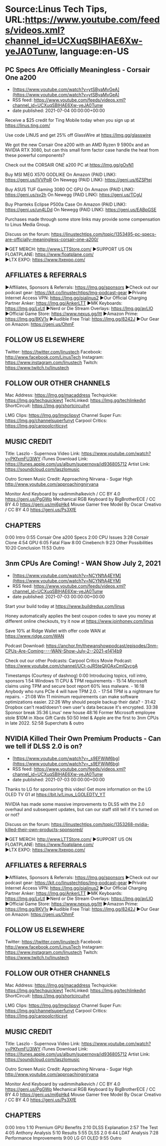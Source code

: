# Source:Linus Tech Tips, URL:https://www.youtube.com/feeds/videos.xml?channel_id=UCXuqSBlHAE6Xw-yeJA0Tunw, language:en-US

## PC Specs Are Officially Meaningless - Corsair One a200
 - [https://www.youtube.com/watch?v=ytSByaMvGeA](https://www.youtube.com/watch?v=ytSByaMvGeA)
 - RSS feed: https://www.youtube.com/feeds/videos.xml?channel_id=UCXuqSBlHAE6Xw-yeJA0Tunw
 - date published: 2021-07-04 00:00:00+00:00

Receive a $25 credit for Ting Mobile today when you sign up at https://linus.ting.com/

Use code LINUS and get 25% off GlassWire at https://lmg.gg/glasswire

We got the new Corsair One a200 with an AMD Ryzen 9 5900x and an NVIDIA RTX 3080, but can this small form factor case handle the heat from these powerful components?

Check out the CORSAIR ONE a200 PC at https://lmg.gg/gOvN1

Buy MSI MEG X570 GODLIKE
On Amazon (PAID LINK): https://geni.us/IVVPpR
On Newegg (PAID LINK): https://geni.us/6ZSPtej

Buy ASUS TUF Gaming 3080 OC GPU
On Amazon (PAID LINK): https://geni.us/sv2h
On Newegg (PAID LINK): https://geni.us/TCgU

Buy Phanteks Eclipse P500a Case
On Amazon (PAID LINK): https://geni.us/un4LDd
On Newegg (PAID LINK): https://geni.us/EABpGSE

Purchases made through some store links may provide some compensation to Linus Media Group.

Discuss on the forum: https://linustechtips.com/topic/1353495-pc-specs-are-officially-meaningless-corsair-one-a200/


►GET MERCH: http://www.LTTStore.com/
►SUPPORT US ON FLOATPLANE: https://www.floatplane.com/  
►LTX EXPO: https://www.ltxexpo.com/   

AFFILIATES & REFERRALS
---------------------------------------------------
►Affiliates, Sponsors & Referrals: https://lmg.gg/sponsors
►Check out our podcast gear: https://kit.co/linustechtips/lmg-podcast-gear
►Private Internet Access VPN: https://lmg.gg/pialinus2
►Our Official Charging Partner Anker: https://lmg.gg/AnkerLTT
►MK Keyboards: https://lmg.gg/LyLtl
►Nerd or Die Stream Overlays: https://lmg.gg/avLlO
►Official Game Store: https://www.nexus.gg/ltt
►Amazon Prime: https://lmg.gg/8KV1v
►Audible Free Trial: https://lmg.gg/8242J
►Our Gear on Amazon: https://geni.us/OhmF

FOLLOW US ELSEWHERE
---------------------------------------------------  
Twitter: https://twitter.com/linustech
Facebook: http://www.facebook.com/LinusTech
Instagram: https://www.instagram.com/linustech
Twitch: https://www.twitch.tv/linustech

FOLLOW OUR OTHER CHANNELS
---------------------------------------------------  
Mac Address: https://lmg.gg/macaddress
Techquickie: https://lmg.gg/techquickieyt
TechLinked: https://lmg.gg/techlinkedyt
ShortCircuit: https://lmg.gg/shortcircuityt

LMG Clips: https://lmg.gg/lmgclipsyt
Channel Super Fun: https://lmg.gg/channelsuperfunyt
Carpool Critics: https://lmg.gg/carpoolcriticsyt

MUSIC CREDIT
---------------------------------------------------  
Title: Laszlo - Supernova
Video Link: https://www.youtube.com/watch?v=PKfxmFU3lWY
iTunes Download Link: https://itunes.apple.com/us/album/supernova/id936805712
Artist Link: https://soundcloud.com/laszlomusic

Outro Screen Music Credit: Approaching Nirvana - Sugar High http://www.youtube.com/approachingnirvana

Monitor And Keyboard by vadimmihalkevich / CC BY 4.0  https://geni.us/PgGWp
Mechanical RGB Keyboard by BigBrotherECE / CC BY 4.0 https://geni.us/mj6pHk4
Mouse Gamer free Model By Oscar Creativo / CC BY 4.0 https://geni.us/Ps3XfE

CHAPTERS
---------------------------------------------------  
0:00 Intro
0:55 Corsair One a200 Specs
2:00 CPU Issues
3:28 Corsair Clone
4:54 GPU
6:05 Fatal Flaw
8:00 Cinebench
9:23 Other Possibilities
10:20 Conclusion
11:53 Outro

## 3nm CPUs Are Coming! - WAN Show July 2, 2021
 - [https://www.youtube.com/watch?v=NCYNftA4EYM](https://www.youtube.com/watch?v=NCYNftA4EYM)
 - RSS feed: https://www.youtube.com/feeds/videos.xml?channel_id=UCXuqSBlHAE6Xw-yeJA0Tunw
 - date published: 2021-07-03 00:00:00+00:00

Start your build today at https://www.buildredux.com/linus

Honey automatically applies the best coupon codes to save you money at 
different online checkouts, try it now at https://www.joinhoney.com/linus

Save 10% at Ridge Wallet with offer code WAN at https://www.ridge.com/WAN 

Podcast Download: https://anchor.fm/thewanshowpodcast/episodes/3nm-CPUs-Are-Coming----WAN-Show-July-2--2021-e1414b9

Check out our other Podcasts:
Carpool Critics Movie Podcast: https://www.youtube.com/channel/UCt-oJR5teQIjOAxCmIQvcgA

Timestamps (Courtesy of dashnog)
0:00 Introducing topics, roll intro, sponsors
1:54 Windows 11 CPU & TPM requirements
     - 15:14 Microsoft claims using TPM and secure boot report 60% less malware.
     - 16:18 Anybody who runs PCIe 4 will have TPM 2.0.
     - 17:54 TPM is a nightmare for repairs.
     - 21:08 Win 11 minimum requirements can make software optimizations easier.
22:26 Why should people backup their data?
     - 31:42 Dropbox can't read/doesn't own user's data because it's encrypted.
33:38 Sponsor break
35:36 Linus' new house
48:16 Former Microsoft employee stole $10M in Xbox Gift Cards
50:50 Intel & Apple are the first to 3nm CPUs in late 2022. 
52:58 Superchats & outro

## NVIDIA Killed Their Own Premium Products - Can we tell if DLSS 2.0 is on?
 - [https://www.youtube.com/watch?v=_s9EFWjM6bg](https://www.youtube.com/watch?v=_s9EFWjM6bg)
 - RSS feed: https://www.youtube.com/feeds/videos.xml?channel_id=UCXuqSBlHAE6Xw-yeJA0Tunw
 - date published: 2021-07-03 00:00:00+00:00

Thanks to LG for sponsoring this video! Get more information on the LG OLED TV G1 at https://bit.ly/Linus_LGOLEDTV_YT

NVIDIA has made some massive improvements to DLSS with the 2.0 overhaul and subsequent updates, but can our staff still tell if it's turned on or not?

Discuss on the forum: https://linustechtips.com/topic/1353268-nvidia-killed-their-own-products-sponsored/


►GET MERCH: http://www.LTTStore.com/
►SUPPORT US ON FLOATPLANE: https://www.floatplane.com/  
►LTX EXPO: https://www.ltxexpo.com/   

AFFILIATES & REFERRALS
---------------------------------------------------
►Affiliates, Sponsors & Referrals: https://lmg.gg/sponsors
►Check out our podcast gear: https://kit.co/linustechtips/lmg-podcast-gear
►Private Internet Access VPN: https://lmg.gg/pialinus2
►Our Official Charging Partner Anker: https://lmg.gg/AnkerLTT
►MK Keyboards: https://lmg.gg/LyLtl
►Nerd or Die Stream Overlays: https://lmg.gg/avLlO
►Official Game Store: https://www.nexus.gg/ltt
►Amazon Prime: https://lmg.gg/8KV1v
►Audible Free Trial: https://lmg.gg/8242J
►Our Gear on Amazon: https://geni.us/OhmF

FOLLOW US ELSEWHERE
---------------------------------------------------  
Twitter: https://twitter.com/linustech
Facebook: http://www.facebook.com/LinusTech
Instagram: https://www.instagram.com/linustech
Twitch: https://www.twitch.tv/linustech

FOLLOW OUR OTHER CHANNELS
---------------------------------------------------  
Mac Address: https://lmg.gg/macaddress
Techquickie: https://lmg.gg/techquickieyt
TechLinked: https://lmg.gg/techlinkedyt
ShortCircuit: https://lmg.gg/shortcircuityt

LMG Clips: https://lmg.gg/lmgclipsyt
Channel Super Fun: https://lmg.gg/channelsuperfunyt
Carpool Critics: https://lmg.gg/carpoolcriticsyt

MUSIC CREDIT
---------------------------------------------------  
Title: Laszlo - Supernova
Video Link: https://www.youtube.com/watch?v=PKfxmFU3lWY
iTunes Download Link: https://itunes.apple.com/us/album/supernova/id936805712
Artist Link: https://soundcloud.com/laszlomusic

Outro Screen Music Credit: Approaching Nirvana - Sugar High http://www.youtube.com/approachingnirvana

Monitor And Keyboard by vadimmihalkevich / CC BY 4.0  https://geni.us/PgGWp
Mechanical RGB Keyboard by BigBrotherECE / CC BY 4.0 https://geni.us/mj6pHk4
Mouse Gamer free Model By Oscar Creativo / CC BY 4.0 https://geni.us/Ps3XfE

CHAPTERS
---------------------------------------------------  
0:00 Intro
1:10 Premium GPU Benefits
2:10 DLSS Explanation
2:57 The Test
4:05 Anthony Analysis
5:10 Results
5:55 DLSS 2.0
6:44 LDAT Analysis
7:28 Performance Improvements
9:00 LG G1 OLED
9:55 Outro

